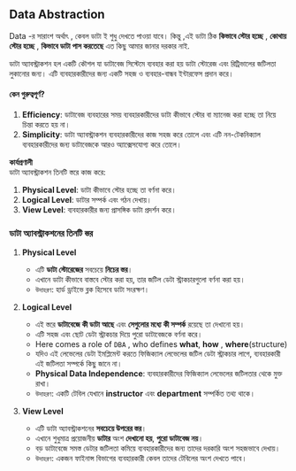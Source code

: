 ##  Data Abstraction 
Data -র সারাংশ  অর্থাৎ , কেবল ডাটা ই শুধু দেখতে পাওয়া যাবে। কিন্তু ,এই ডাটা ঠিক **কিভাবে স্টোর হচ্ছে**   , **কোথায় স্টোর হচ্ছে**  ,  **কিভাবে ডাটা পাস করতেছে** এত কিছু আমার জানার দরকার নাই.

ডাটা অ্যাবস্ট্রাকশন হল একটি কৌশল যা ডাটাবেজ সিস্টেমে ব্যবহার করা হয় ডাটা স্টোরেজ এবং রিট্রিভালের জটিলতা লুকানোর জন্য। এটি ব্যবহারকারীদের জন্য একটি সহজ ও ব্যবহার-বান্ধব ইন্টারফেস প্রদান করে।

#### কেন গুরুত্বপূর্ণ?
1. **Efficiency**: ডাটাবেজ ব্যবহারের সময় ব্যবহারকারীদের ডাটা কীভাবে স্টোর বা ম্যানেজ করা হচ্ছে তা নিয়ে চিন্তা করতে হয় না।
2. **Simplicity**: ডাটা অ্যাবস্ট্রাকশন ব্যবহারকারীদের কাজ সহজ করে তোলে এবং এটি নন-টেকনিক্যাল ব্যবহারকারীদের জন্য ডাটাবেজকে আরও অ্যাক্সেসযোগ্য করে তোলে।

**কার্যপ্রণালী**  
ডাটা অ্যাবস্ট্রাকশন তিনটি স্তরে কাজ করে:

1. **Physical Level**: ডাটা কীভাবে স্টোর হচ্ছে তা বর্ণনা করে।
2. **Logical Level**: ডাটার সম্পর্ক এবং গঠন দেখায়।
3. **View Level**: ব্যবহারকারীর জন্য প্রাসঙ্গিক ডাটা প্রদর্শন করে।

### ডাটা অ্যাবস্ট্রাকশনের তিনটি স্তর

1. **Physical Level**
    
    - এটি **ডাটা স্টোরেজের** সবচেয়ে **নিচের স্তর**।
    - এখানে ডাটা কীভাবে বাস্তবে স্টোর করা হয়, তার জটিল ডেটা স্ট্রাকচারগুলো বর্ণনা করা হয়।
    - `উদাহরণ`: হার্ড ড্রাইভে ব্লক হিসেবে ডাটা সংরক্ষণ।
2. **Logical Level**
    
    - এই স্তরে **ডাটাবেজে কী ডাটা আছে** এবং **সেগুলোর মধ্যে কী সম্পর্ক** রয়েছে তা দেখানো হয়।
    - এটি সহজ এবং ছোট ডেটা স্ট্রাকচার দিয়ে পুরো ডাটাবেজকে বর্ণনা করে।
    - Here comes a role of `DBA` , who defines **what**, **how** , **where**(structure) 
    - যদিও এই লেভেলের ডেটা ইমপ্লিমেন্ট করতে ফিজিক্যাল লেভেলের জটিল ডেটা স্ট্রাকচার লাগে, ব্যবহারকারী এই জটিলতা সম্পর্কে কিছু জানে না।
    - **Physical Data Independence**: ব্যবহারকারীদের ফিজিক্যাল লেভেলের জটিলতার থেকে মুক্ত রাখা।
    - `উদাহরণ`: একটি টেবিল যেখানে **instructor** এবং **department** সম্পর্কিত তথ্য থাকে।
3. **View Level**
    
    - এটি ডাটা অ্যাবস্ট্রাকশনের **সবচেয়ে উপরের স্তর**।
    - এখানে শুধুমাত্র প্রয়োজনীয় **ডাটার** অংশ **দেখানো হয়**, **পুরো ডাটাবেজ নয়**।
    - বড় ডাটাবেজে সমস্ত ডেটার জটিলতা কমিয়ে ব্যবহারকারীদের জন্য তাদের দরকারি অংশ সহজভাবে দেখায়।
    - `উদাহরণ`: একজন ফাইনান্স বিভাগের ব্যবহারকারী কেবল তাদের টেবিলের অংশ দেখতে পাবে।